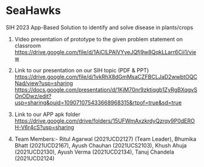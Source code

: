 # SeaHawks
SIH 2023 App-Based Solution to identify and solve disease in plants/crops

1. Video presentation of prototype to the given problem statement on classroom
   https://drive.google.com/file/d/1AiClLPAlVYyeJQfj9w8QqkLLarr6Cii1/view

2. Link to our presentation on our SIH topic (PDF & PPT)
   https://drive.google.com/file/d/1vkRhX8dGmMsaCZFBCLJaD2wwbtOQCNad/view?usp=sharing
   https://docs.google.com/presentation/d/1KjM70nr9zktiqgb1ZyRgBXqgvSOnODwz/edit?usp=sharing&ouid=109071075433668968315&rtpof=true&sd=true
   
4. Link to our APP apk folder
   https://drive.google.com/drive/folders/15UFWmAxzkrdyQzrqy9P0dEROH-V6r4cS?usp=sharing
   
5. Team Members:- 
   Ritul Agarwal (2021UCD2127) (Team Leader), 
   Bhumika Bhatt (2021UCD2167), 
   Ayush Chauhan (2021UCS2103), 
   Khush Ahuja (2021UCD2130), 
   Ayush Verma (2021UCD2134), 
   Tanuj Chandela (2021UCD2124)
